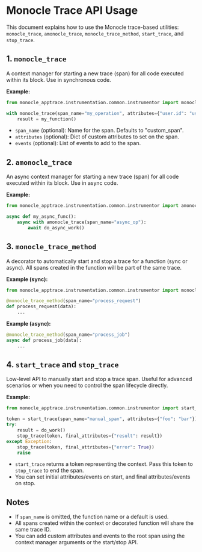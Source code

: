 # Monocle Trace API Usage

This document explains how to use the Monocle trace-based utilities: `monocle_trace`, `amonocle_trace`, `monocle_trace_method`, `start_trace`, and `stop_trace`.

## 1. `monocle_trace`
A context manager for starting a new trace (span) for all code executed within its block. Use in synchronous code.

**Example:**
```python
from monocle_apptrace.instrumentation.common.instrumentor import monocle_trace

with monocle_trace(span_name="my_operation", attributes={"user.id": "user-123"}):
    result = my_function()
```

- `span_name` (optional): Name for the span. Defaults to "custom_span".
- `attributes` (optional): Dict of custom attributes to set on the span.
- `events` (optional): List of events to add to the span.

## 2. `amonocle_trace`
An async context manager for starting a new trace (span) for all code executed within its block. Use in async code.

**Example:**
```python
from monocle_apptrace.instrumentation.common.instrumentor import amonocle_trace

async def my_async_func():
    async with amonocle_trace(span_name="async_op"):
        await do_async_work()
```

## 3. `monocle_trace_method`
A decorator to automatically start and stop a trace for a function (sync or async). All spans created in the function will be part of the same trace.

**Example (sync):**
```python
from monocle_apptrace.instrumentation.common.instrumentor import monocle_trace_method

@monocle_trace_method(span_name="process_request")
def process_request(data):
    ...
```

**Example (async):**
```python
@monocle_trace_method(span_name="process_job")
async def process_job(data):
    ...
```

## 4. `start_trace` and `stop_trace`
Low-level API to manually start and stop a trace span. Useful for advanced scenarios or when you need to control the span lifecycle directly.

**Example:**
```python
from monocle_apptrace.instrumentation.common.instrumentor import start_trace, stop_trace

token = start_trace(span_name="manual_span", attributes={"foo": "bar"})
try:
    result = do_work()
    stop_trace(token, final_attributes={"result": result})
except Exception:
    stop_trace(token, final_attributes={"error": True})
    raise
```

- `start_trace` returns a token representing the context. Pass this token to `stop_trace` to end the span.
- You can set initial attributes/events on start, and final attributes/events on stop.

## Notes
- If `span_name` is omitted, the function name or a default is used.
- All spans created within the context or decorated function will share the same trace ID.
- You can add custom attributes and events to the root span using the context manager arguments or the start/stop API.
